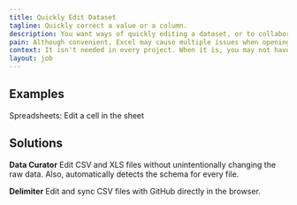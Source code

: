 ```yaml
---
title: Quickly Edit Dataset
tagline: Quickly correct a value or a column.
description: You want ways of quickly editing a dataset, or to collaborate on one, without having to setup a complete development environment.
pain: Although convenient, Excel may cause multiple issues when opening and saving tabular data. You're better doing it in tools more appropriate for data pipelines.
context: It isn't needed in every project. When it is, you may not have time to research the best tools.
layout: job
---
```


## Examples

Spreadsheets: Edit a cell in the sheet

## Solutions

**Data Curator**
Edit CSV and XLS files without unintentionally changing the raw data. Also, automatically detects the schema for every file.
 
**Delimiter**
Edit and sync CSV files with GitHub directly in the browser.
